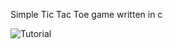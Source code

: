 Simple Tic Tac Toe game written in c

![Tutorial](https://github.com/m4ck99/Tic_tac_toe_with_server_client/raw/main/tutorial.GIF)
 
